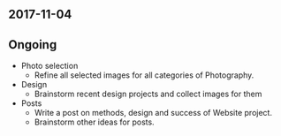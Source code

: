 ## 2017-11-04

## Ongoing
* Photo selection
  * Refine all selected images for all categories of Photography.
* Design
  * Brainstorm recent design projects and collect images for them
* Posts
  * Write a post on methods, design and success of Website project.
  * Brainstorm other ideas for posts.
